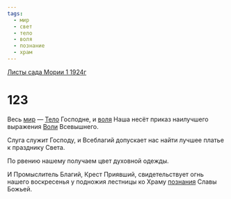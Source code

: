 ```yaml
---
tags:
  - мир
  - свет
  - тело
  - воля
  - познание
  - храм
---
```


[Листы сада Мории 1 1924г](/agni/1924)

# 123
Весь [мир](/tag/#мир) — [Тело](/tag/#тело) Господне, и [воля](/tag/#воля) Наша несёт приказ наилучшего выражения [Воли](/tag/#воля) Всевышнего.   

Слуга служит Господу, и Всеблагий допускает нас найти лучшее платье к празднику Света.   

По рвению нашему получаем цвет духовной одежды.   

И Промыслитель Благий, Крест Приявший, свидетельствует огнь нашего воскресенья у подножия лестницы ко Храму [познания](/tag/#познание) Славы Божьей.   

